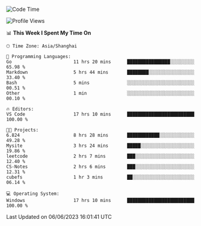 <!--START_SECTION:waka-->
![Code Time](http://img.shields.io/badge/Code%20Time-974%20hrs%204%20mins-blue)

![Profile Views](http://img.shields.io/badge/Profile%20Views-0-blue)

📊 **This Week I Spent My Time On** 

```text
🕑︎ Time Zone: Asia/Shanghai

💬 Programming Languages: 
Go                       11 hrs 20 mins      ████████████████░░░░░░░░░   65.98 % 
Markdown                 5 hrs 44 mins       ████████░░░░░░░░░░░░░░░░░   33.40 % 
Bash                     5 mins              ░░░░░░░░░░░░░░░░░░░░░░░░░   00.51 % 
Other                    1 min               ░░░░░░░░░░░░░░░░░░░░░░░░░   00.10 % 

🔥 Editors: 
VS Code                  17 hrs 10 mins      █████████████████████████   100.00 % 

🐱‍💻 Projects: 
6.824                    8 hrs 28 mins       ████████████░░░░░░░░░░░░░   49.28 % 
Mysite                   3 hrs 24 mins       █████░░░░░░░░░░░░░░░░░░░░   19.86 % 
leetcode                 2 hrs 7 mins        ███░░░░░░░░░░░░░░░░░░░░░░   12.40 % 
CS-Notes                 2 hrs 6 mins        ███░░░░░░░░░░░░░░░░░░░░░░   12.31 % 
cubefs                   1 hr 3 mins         ██░░░░░░░░░░░░░░░░░░░░░░░   06.14 % 

💻 Operating System: 
Windows                  17 hrs 10 mins      █████████████████████████   100.00 % 
```


 Last Updated on 06/06/2023 16:01:41 UTC
<!--END_SECTION:waka-->